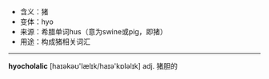 - <span class="definition">含义：猪  </span>
- <span class="definition">变体：hyo</span>
- <span class="definition">来源：希腊单词hus（意为swine或pig，即猪）  </span>
- <span class="definition">用途：构成猪相关词汇</span>

---

<span class="vocabulary">**hyocholalic**</span> [haɪəkəʊ'lælɪk/haɪə'kɒləlɪk] adj. 猪胆的

